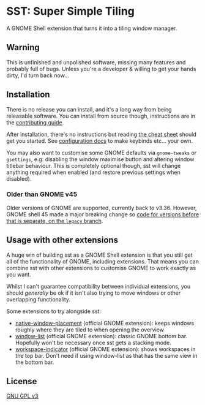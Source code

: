 # SST: Super Simple Tiling
A GNOME Shell extension that turns it into a tiling window manager.

## Warning
This is unfinished and unpolished software, missing many features and probably full of bugs. Unless you're a developer & willing to get your hands dirty, I'd turn back now...

## Installation
There is no release you can install, and it's a long way from being releasable software. You can install from source though, instructions are in the [contributing guide](CONTRIBUTING.md).

After installation, there's no instructions but reading [the cheat sheet](docs/cheatsheet.md) should get you started. See [configuration docs](docs/config.md) to make keybinds etc... your own.

You may also want to customise some GNOME defaults via `gnome-tweaks` or `gsettings`, e.g. disabling the window maximise button and altering window titlebar behaviour. This is completely optional though, sst will change anything required when enabled (and restore previous settings when disabled).

### Older than GNOME v45
Older versions of GNOME are supported, currently back to v3.36. However, GNOME shell 45 made a major breaking change so [code for versions before that is separate, on the `legacy` branch](https://github.com/JoshKeegan/sst/tree/legacy). 

## Usage with other extensions
A huge win of building sst as a GNOME Shell extension is that you still get all of the functionality of GNOME, including extensions. That means you can combine sst with other extensions to customise GNOME to work exactly as you want.

Whilst I can't guarantee compatibility between individual extensions, you should *generally* be ok if it isn't also trying to move windows or other overlapping functionality.

Some extensions to try alongside sst:
 - [native-window-placement](https://extensions.gnome.org/extension/18/native-window-placement/) (official GNOME extension): keeps windows roughly where they are tiled to when opening the overview
 - [window-list](https://extensions.gnome.org/extension/602/window-list/) (official GNOME extension): classic GNOME bottom bar. Hopefully won't be necessary once sst gets a stacking mode.
 - [workspace-indicator](https://extensions.gnome.org/extension/21/workspace-indicator/) (official GNOME extension): shows workspaces in the top bar. Don't need if using window-list as that has the same view in the bottom bar.

## License
[GNU GPL v3](LICENSE)
